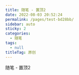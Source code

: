 ```yaml
---
title: 随笔 - 置顶2
date: 2022-08-03 20:52:24
permalink: /pages/test-bd28bb/
sidebar: auto
sticky: 2
categories: 
  - 随笔
tags: 
  - null
titleTag: 原创
---
```


随笔 - 置顶2